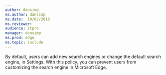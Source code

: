 ```yaml
---
author: dansimp
ms.author: dansimp
ms.date:  10/02/2018
ms.reviewer: 
audience: itpro
manager: dansimp
ms.prod: edge
ms.topic: include
---
```


By default, users can add new search engines or change the default search engine, in Settings. With this policy, you can prevent users from customizing the search engine in Microsoft Edge. 
